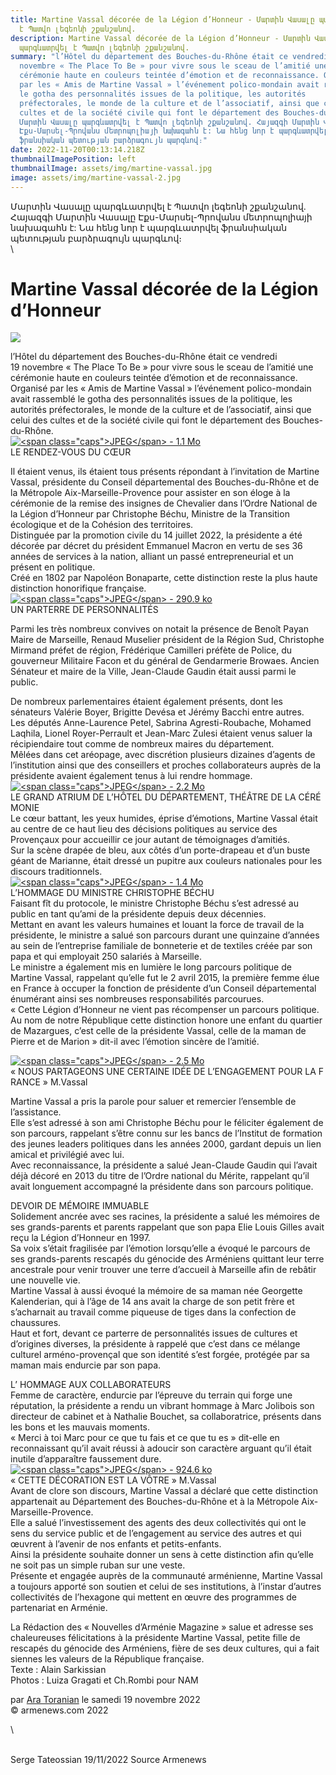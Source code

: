 ```yaml
---
title: Martine Vassal décorée de la Légion d’Honneur - Մարտին Վասալը պարգևատրվել
  է Պատվո լեգեոնի շքանշանով.
description: Martine Vassal décorée de la Légion d’Honneur - Մարտին Վասալը
  պարգևատրվել է Պատվո լեգեոնի շքանշանով.
summary: "l’Hôtel du département des Bouches-du-Rhône était ce vendredi 19
  novembre « The Place To Be » pour vivre sous le sceau de l’amitié une
  cérémonie haute en couleurs teintée d’émotion et de reconnaissance. Organisé
  par les « Amis de Martine Vassal » l’événement polico-mondain avait rassemblé
  le gotha des personnalités issues de la politique, les autorités
  préfectorales, le monde de la culture et de l’associatif, ainsi que celui des
  cultes et de la société civile qui font le département des Bouches-du-Rhône. -
  Մարտին Վասալը պարգևատրվել է Պատվո լեգեոնի շքանշանով. Հայազգի Մարտին Վասալը
  Էքս-Մարսել-Պրովանս մետրոպոլիայի նախագահն է: Նա հենց նոր է պարգևատրվել
  ֆրանսիական պետության բարձրագույն պարգևով։"
date: 2022-11-20T00:13:14.218Z
thumbnailImagePosition: left
thumbnailImage: assets/img/martine-vassal.jpg
image: assets/img/martine-vassal-2.jpg
---
```

Մարտին Վասալը պարգևատրվել է Պատվո լեգեոնի շքանշանով.
Հայազգի Մարտին Վասալը Էքս-Մարսել-Պրովանս մետրոպոլիայի նախագահն է: Նա հենց նոր է պարգևատրվել ֆրանսիական պետության բարձրագույն պարգևով։\
\
<!--StartFragment-->

# Martine Vassal décorée de la Légion d’Honneur



![](https://www.armenews.com/IMG/arton98207.jpg)

l’Hôtel du département des Bouches-du-Rhône était ce vendredi 19 novembre « The Place To Be » pour vivre sous le sceau de l’amitié une cérémonie haute en couleurs teintée d’émotion et de reconnaissance.\
Organisé par les « Amis de Martine Vassal » l’événement polico-mondain avait rassemblé le gotha des personnalités issues de la politique, les autorités préfectorales, le monde de la culture et de l’associatif, ainsi que celui des cultes et de la société civile qui font le département des Bouches-du-Rhône.\
[![\<span class="caps">JPEG\</span> - 1.1 Mo](https://www.armenews.com/local/cache-vignettes/L670xH520/img_9936-2-22787.jpg?1668839079)](https://www.armenews.com/IMG/jpg/img_9936-2.jpg "jpg/img_9936-2.jpg")\
LE RENDEZ-VOUS DU CŒUR

Il étaient venus, ils étaient tous présents répondant à l’invitation de Martine Vassal, présidente du Conseil départemental des Bouches-du-Rhône et de la Métropole Aix-Marseille-Provence pour assister en son éloge à la cérémonie de la remise des insignes de Chevalier dans l’Ordre National de la Légion d’Honneur par Christophe Béchu, Ministre de la Transition écologique et de la Cohésion des territoires.\
Distinguée par la promotion civile du 14 juillet 2022, la présidente a été décorée par décret du président Emmanuel Macron en vertu de ses 36 années de services à la nation, alliant un passé entrepreneurial et un présent en politique.\
Créé en 1802 par Napoléon Bonaparte, cette distinction reste la plus haute distinction honorifique française.\
[![\<span class="caps">JPEG\</span> - 290.9 ko](https://www.armenews.com/local/cache-vignettes/L670xH894/photo-2022-11-19-01-32-20-81533.jpg?1668839079)](https://www.armenews.com/IMG/jpg/photo-2022-11-19-01-32-20.jpg "jpg/photo-2022-11-19-01-32-20.jpg")\
UN PARTERRE DE PERSONNALITÉS

Parmi les très nombreux convives on notait la présence de Benoît Payan Maire de Marseille, Renaud Muselier président de la Région Sud, Christophe Mirmand préfet de région, Frédérique Camilleri préfète de Police, du gouverneur Militaire Facon et du général de Gendarmerie Browaes. Ancien Sénateur et maire de la Ville, Jean-Claude Gaudin était aussi parmi le public.

De nombreux parlementaires étaient également présents, dont les sénateurs Valérie Boyer, Brigitte Devésa et Jérémy Bacchi entre autres.\
Les députés Anne-Laurence Petel, Sabrina Agresti-Roubache, Mohamed Laqhila, Lionel Royer-Perrault et Jean-Marc Zulesi étaient venus saluer la récipiendaire tout comme de nombreux maires du département.\
Mêlées dans cet aréopage, avec discrétion plusieurs dizaines d’agents de l’institution ainsi que des conseillers et proches collaborateurs auprès de la présidente avaient également tenus à lui rendre hommage.\
[![\<span class="caps">JPEG\</span> - 2.2 Mo](https://www.armenews.com/local/cache-vignettes/L670xH503/img_3261-8f412.jpg?1668839079)](https://www.armenews.com/IMG/jpg/img_3261.jpg "jpg/img_3261.jpg")\
LE GRAND ATRIUM DE L’HÔTEL DU DÉPARTEMENT, THÉÂTRE DE LA CÉRÉMONIE\
Le cœur battant, les yeux humides, éprise d’émotions, Martine Vassal était au centre de ce haut lieu des décisions politiques au service des Provençaux pour accueillir ce jour autant de témoignages d’amitiés.\
Sur la scène drapée de bleu, aux côtés d’un porte-drapeau et d’un buste géant de Marianne, était dressé un pupitre aux couleurs nationales pour les discours traditionnels.\
[![\<span class="caps">JPEG\</span> - 1.4 Mo](https://www.armenews.com/local/cache-vignettes/L670xH894/img_3269-r90-e850c.jpg?1668839080)](https://www.armenews.com/IMG/jpg/img_3269-r90.jpg "jpg/img_3269-r90.jpg")\
L’HOMMAGE DU MINISTRE CHRISTOPHE BÉCHU\
Faisant fît du protocole, le ministre Christophe Béchu s’est adressé au public en tant qu’ami de la présidente depuis deux décennies.\
Mettant en avant les valeurs humaines et louant la force de travail de la présidente, le ministre a salué son parcours durant une quinzaine d’années au sein de l’entreprise familiale de bonneterie et de textiles créée par son papa et qui employait 250 salariés à Marseille.\
Le ministre a également mis en lumière le long parcours politique de Martine Vassal, rappelant qu’elle fut le 2 avril 2015, la première femme élue en France à occuper la fonction de présidente d’un Conseil départemental énumérant ainsi ses nombreuses responsabilités parcourues.\
« Cette Légion d’Honneur ne vient pas récompenser un parcours politique. Au nom de notre République cette distinction honore une enfant du quartier de Mazargues, c’est celle de la présidente Vassal, celle de la maman de Pierre et de Marion » dit-il avec l’émotion sincère de l’amitié.

[![\<span class="caps">JPEG\</span> - 2.5 Mo](https://www.armenews.com/local/cache-vignettes/L670xH503/img_3282-d8528.jpg?1668839080)](https://www.armenews.com/IMG/jpg/img_3282.jpg "jpg/img_3282.jpg")\
« NOUS PARTAGEONS UNE CERTAINE IDÉE DE L’ENGAGEMENT POUR LA FRANCE » M.Vassal

Martine Vassal a pris la parole pour saluer et remercier l’ensemble de l’assistance.\
Elle s’est adressé à son ami Christophe Béchu pour le féliciter également de son parcours, rappelant s’être connu sur les bancs de l’Institut de formation des jeunes leaders politiques dans les années 2000, gardant depuis un lien amical et privilégié avec lui.\
Avec reconnaissance, la présidente a salué Jean-Claude Gaudin qui l’avait déjà décoré en 2013 du titre de l’Ordre national du Mérite, rappelant qu’il avait longuement accompagné la présidente dans son parcours politique.

DEVOIR DE MÉMOIRE IMMUABLE\
Solidement ancrée avec ses racines, la présidente a salué les mémoires de ses grands-parents et parents rappelant que son papa Elie Louis Gilles avait reçu la Légion d’Honneur en 1997.\
Sa voix s’était fragilisée par l’émotion lorsqu’elle a évoqué le parcours de ses grands-parents rescapés du génocide des Arméniens quittant leur terre ancestrale pour venir trouver une terre d’accueil à Marseille afin de rebâtir une nouvelle vie.\
Martine Vassal à aussi évoqué la mémoire de sa maman née Georgette Kalenderian, qui à l’âge de 14 ans avait la charge de son petit frère et s’acharnait au travail comme piqueuse de tiges dans la confection de chaussures.\
Haut et fort, devant ce parterre de personnalités issues de cultures et d’origines diverses, la présidente à rappelé que c’est dans ce mélange culturel arméno-provençal que son identité s’est forgée, protégée par sa maman mais endurcie par son papa.

L’ HOMMAGE AUX COLLABORATEURS\
Femme de caractère, endurcie par l’épreuve du terrain qui forge une réputation, la présidente a rendu un vibrant hommage à Marc Jolibois son directeur de cabinet et à Nathalie Bouchet, sa collaboratrice, présents dans les bons et les mauvais moments.\
« Merci à toi Marc pour ce que tu fais et ce que tu es » dit-elle en reconnaissant qu’il avait réussi à adoucir son caractère arguant qu’il était inutile d’apparaître faussement dure.\
[![\<span class="caps">JPEG\</span> - 924.6 ko](https://www.armenews.com/local/cache-vignettes/L670xH503/img_3252-3e79d.jpg?1668839081)](https://www.armenews.com/IMG/jpg/img_3252.jpg "jpg/img_3252.jpg")\
« CETTE DÉCORATION EST LA VÔTRE » M.Vassal\
Avant de clore son discours, Martine Vassal a déclaré que cette distinction appartenait au Département des Bouches-du-Rhône et à la Métropole Aix-Marseille-Provence.\
Elle a salué l’investissement des agents des deux collectivités qui ont le sens du service public et de l’engagement au service des autres et qui œuvrent à l’avenir de nos enfants et petits-enfants.\
Ainsi la présidente souhaite donner un sens à cette distinction afin qu’elle ne soit pas un simple ruban sur une veste.\
Présente et engagée auprès de la communauté arménienne, Martine Vassal a toujours apporté son soutien et celui de ses institutions, à l’instar d’autres collectivités de l’hexagone qui mettent en œuvre des programmes de partenariat en Arménie.

La Rédaction des « Nouvelles d’Arménie Magazine » salue et adresse ses chaleureuses félicitations à la présidente Martine Vassal, petite fille de rescapés du génocide des Arméniens, fière de ses deux cultures, qui a fait siennes les valeurs de la République française.\
Texte : Alain Sarkissian\
Photos : Luiza Gragati et Ch.Rombi pour NAM

par [Ara Toranian](https://www.armenews.com/spip.php?page=auteur&id_auteur=4) le samedi 19 novembre 2022\
© armenews.com 2022

<!--EndFragment-->\
\
S﻿erge Tateossian 19/11/2022  Source Armenews